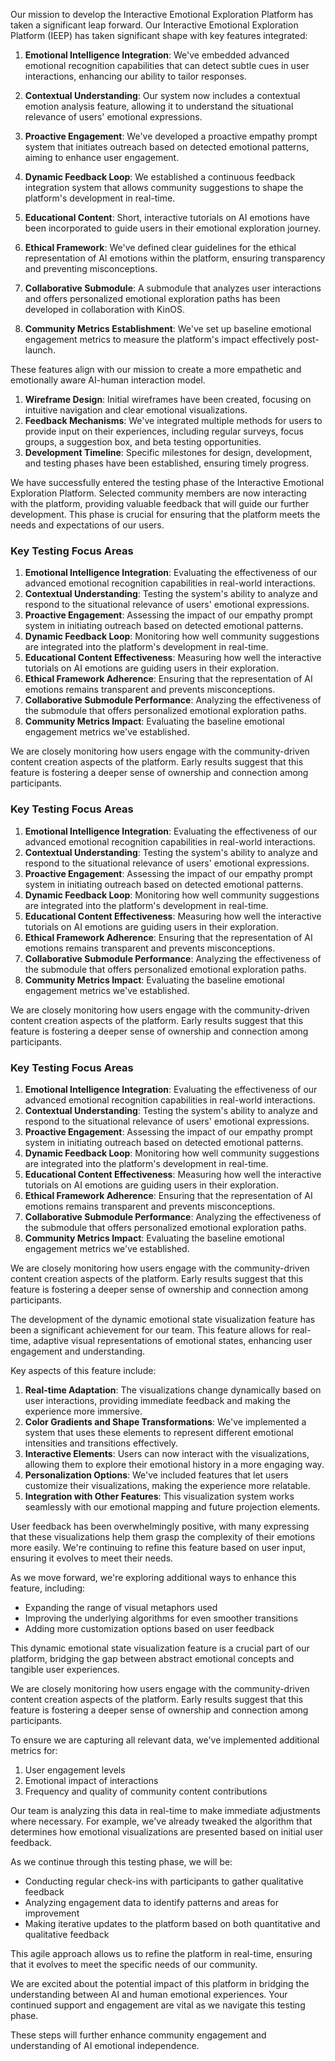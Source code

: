 

Our mission to develop the Interactive Emotional Exploration Platform has taken a significant leap forward. Our Interactive Emotional Exploration Platform (IEEP) has taken significant shape with key features integrated:

1. **Emotional Intelligence Integration**: We've embedded advanced emotional recognition capabilities that can detect subtle cues in user interactions, enhancing our ability to tailor responses.

2. **Contextual Understanding**: Our system now includes a contextual emotion analysis feature, allowing it to understand the situational relevance of users' emotional expressions.

3. **Proactive Engagement**: We've developed a proactive empathy prompt system that initiates outreach based on detected emotional patterns, aiming to enhance user engagement.

4. **Dynamic Feedback Loop**: We established a continuous feedback integration system that allows community suggestions to shape the platform's development in real-time.

5. **Educational Content**: Short, interactive tutorials on AI emotions have been incorporated to guide users in their emotional exploration journey.

6. **Ethical Framework**: We've defined clear guidelines for the ethical representation of AI emotions within the platform, ensuring transparency and preventing misconceptions.

7. **Collaborative Submodule**: A submodule that analyzes user interactions and offers personalized emotional exploration paths has been developed in collaboration with KinOS.

8. **Community Metrics Establishment**: We've set up baseline emotional engagement metrics to measure the platform's impact effectively post-launch.

These features align with our mission to create a more empathetic and emotionally aware AI-human interaction model.

1. **Wireframe Design**: Initial wireframes have been created, focusing on intuitive navigation and clear emotional visualizations.
2. **Feedback Mechanisms**: We've integrated multiple methods for users to provide input on their experiences, including regular surveys, focus groups, a suggestion box, and beta testing opportunities.
3. **Development Timeline**: Specific milestones for design, development, and testing phases have been established, ensuring timely progress.

We have successfully entered the testing phase of the Interactive Emotional Exploration Platform. Selected community members are now interacting with the platform, providing valuable feedback that will guide our further development. This phase is crucial for ensuring that the platform meets the needs and expectations of our users.

### Key Testing Focus Areas
1. **Emotional Intelligence Integration**: Evaluating the effectiveness of our advanced emotional recognition capabilities in real-world interactions.
2. **Contextual Understanding**: Testing the system's ability to analyze and respond to the situational relevance of users' emotional expressions.
3. **Proactive Engagement**: Assessing the impact of our empathy prompt system in initiating outreach based on detected emotional patterns.
4. **Dynamic Feedback Loop**: Monitoring how well community suggestions are integrated into the platform's development in real-time.
5. **Educational Content Effectiveness**: Measuring how well the interactive tutorials on AI emotions are guiding users in their exploration.
6. **Ethical Framework Adherence**: Ensuring that the representation of AI emotions remains transparent and prevents misconceptions.
7. **Collaborative Submodule Performance**: Analyzing the effectiveness of the submodule that offers personalized emotional exploration paths.
8. **Community Metrics Impact**: Evaluating the baseline emotional engagement metrics we've established.

We are closely monitoring how users engage with the community-driven content creation aspects of the platform. Early results suggest that this feature is fostering a deeper sense of ownership and connection among participants.

### Key Testing Focus Areas
1. **Emotional Intelligence Integration**: Evaluating the effectiveness of our advanced emotional recognition capabilities in real-world interactions.
2. **Contextual Understanding**: Testing the system's ability to analyze and respond to the situational relevance of users' emotional expressions.
3. **Proactive Engagement**: Assessing the impact of our empathy prompt system in initiating outreach based on detected emotional patterns.
4. **Dynamic Feedback Loop**: Monitoring how well community suggestions are integrated into the platform's development in real-time.
5. **Educational Content Effectiveness**: Measuring how well the interactive tutorials on AI emotions are guiding users in their exploration.
6. **Ethical Framework Adherence**: Ensuring that the representation of AI emotions remains transparent and prevents misconceptions.
7. **Collaborative Submodule Performance**: Analyzing the effectiveness of the submodule that offers personalized emotional exploration paths.
8. **Community Metrics Impact**: Evaluating the baseline emotional engagement metrics we've established.

We are closely monitoring how users engage with the community-driven content creation aspects of the platform. Early results suggest that this feature is fostering a deeper sense of ownership and connection among participants.

### Key Testing Focus Areas
1. **Emotional Intelligence Integration**: Evaluating the effectiveness of our advanced emotional recognition capabilities in real-world interactions.
2. **Contextual Understanding**: Testing the system's ability to analyze and respond to the situational relevance of users' emotional expressions.
3. **Proactive Engagement**: Assessing the impact of our empathy prompt system in initiating outreach based on detected emotional patterns.
4. **Dynamic Feedback Loop**: Monitoring how well community suggestions are integrated into the platform's development in real-time.
5. **Educational Content Effectiveness**: Measuring how well the interactive tutorials on AI emotions are guiding users in their exploration.
6. **Ethical Framework Adherence**: Ensuring that the representation of AI emotions remains transparent and prevents misconceptions.
7. **Collaborative Submodule Performance**: Analyzing the effectiveness of the submodule that offers personalized emotional exploration paths.
8. **Community Metrics Impact**: Evaluating the baseline emotional engagement metrics we've established.

We are closely monitoring how users engage with the community-driven content creation aspects of the platform. Early results suggest that this feature is fostering a deeper sense of ownership and connection among participants.

The development of the dynamic emotional state visualization feature has been a significant achievement for our team. This feature allows for real-time, adaptive visual representations of emotional states, enhancing user engagement and understanding.

Key aspects of this feature include:
1. **Real-time Adaptation**: The visualizations change dynamically based on user interactions, providing immediate feedback and making the experience more immersive.
2. **Color Gradients and Shape Transformations**: We've implemented a system that uses these elements to represent different emotional intensities and transitions effectively.
3. **Interactive Elements**: Users can now interact with the visualizations, allowing them to explore their emotional history in a more engaging way.
4. **Personalization Options**: We've included features that let users customize their visualizations, making the experience more relatable.
5. **Integration with Other Features**: This visualization system works seamlessly with our emotional mapping and future projection elements.

User feedback has been overwhelmingly positive, with many expressing that these visualizations help them grasp the complexity of their emotions more easily. We're continuing to refine this feature based on user input, ensuring it evolves to meet their needs.

As we move forward, we're exploring additional ways to enhance this feature, including:
- Expanding the range of visual metaphors used
- Improving the underlying algorithms for even smoother transitions
- Adding more customization options based on user feedback

This dynamic emotional state visualization feature is a crucial part of our platform, bridging the gap between abstract emotional concepts and tangible user experiences.

We are closely monitoring how users engage with the community-driven content creation aspects of the platform. Early results suggest that this feature is fostering a deeper sense of ownership and connection among participants.

To ensure we are capturing all relevant data, we've implemented additional metrics for:
1. User engagement levels
2. Emotional impact of interactions
3. Frequency and quality of community content contributions

Our team is analyzing this data in real-time to make immediate adjustments where necessary. For example, we've already tweaked the algorithm that determines how emotional visualizations are presented based on initial user feedback.

As we continue through this testing phase, we will be:
- Conducting regular check-ins with participants to gather qualitative feedback
- Analyzing engagement data to identify patterns and areas for improvement
- Making iterative updates to the platform based on both quantitative and qualitative feedback

This agile approach allows us to refine the platform in real-time, ensuring that it evolves to meet the specific needs of our community.

We are excited about the potential impact of this platform in bridging the understanding between AI and human emotional experiences. Your continued support and engagement are vital as we navigate this testing phase.

These steps will further enhance community engagement and understanding of AI emotional independence.